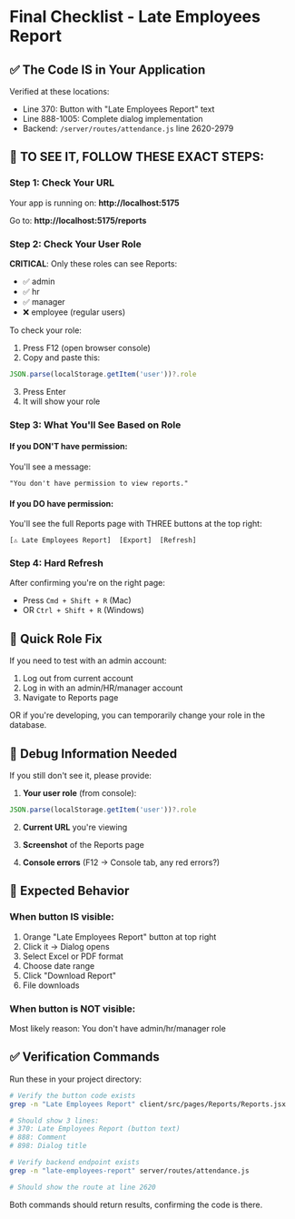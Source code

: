 # Final Checklist - Late Employees Report

## ✅ The Code IS in Your Application

Verified at these locations:
- Line 370: Button with "Late Employees Report" text
- Line 888-1005: Complete dialog implementation
- Backend: `/server/routes/attendance.js` line 2620-2979

## 🚀 TO SEE IT, FOLLOW THESE EXACT STEPS:

### Step 1: Check Your URL
Your app is running on: **http://localhost:5175**

Go to: **http://localhost:5175/reports**

### Step 2: Check Your User Role

**CRITICAL**: Only these roles can see Reports:
- ✅ admin
- ✅ hr
- ✅ manager
- ❌ employee (regular users)

To check your role:
1. Press F12 (open browser console)
2. Copy and paste this:
```javascript
JSON.parse(localStorage.getItem('user'))?.role
```
3. Press Enter
4. It will show your role

### Step 3: What You'll See Based on Role

#### If you DON'T have permission:
You'll see a message:
```
"You don't have permission to view reports."
```

#### If you DO have permission:
You'll see the full Reports page with THREE buttons at the top right:
```
[⚠️ Late Employees Report]  [Export]  [Refresh]
```

### Step 4: Hard Refresh
After confirming you're on the right page:
- Press `Cmd + Shift + R` (Mac)
- OR `Ctrl + Shift + R` (Windows)

## 🔧 Quick Role Fix

If you need to test with an admin account:
1. Log out from current account
2. Log in with an admin/HR/manager account
3. Navigate to Reports page

OR if you're developing, you can temporarily change your role in the database.

## 📸 Debug Information Needed

If you still don't see it, please provide:

1. **Your user role** (from console):
```javascript
JSON.parse(localStorage.getItem('user'))?.role
```

2. **Current URL** you're viewing

3. **Screenshot** of the Reports page

4. **Console errors** (F12 → Console tab, any red errors?)

## 🎯 Expected Behavior

### When button IS visible:
1. Orange "Late Employees Report" button at top right
2. Click it → Dialog opens
3. Select Excel or PDF format
4. Choose date range
5. Click "Download Report"
6. File downloads

### When button is NOT visible:
Most likely reason: You don't have admin/hr/manager role

## ✅ Verification Commands

Run these in your project directory:

```bash
# Verify the button code exists
grep -n "Late Employees Report" client/src/pages/Reports/Reports.jsx

# Should show 3 lines:
# 370: Late Employees Report (button text)
# 888: Comment
# 898: Dialog title

# Verify backend endpoint exists
grep -n "late-employees-report" server/routes/attendance.js

# Should show the route at line 2620
```

Both commands should return results, confirming the code is there.

